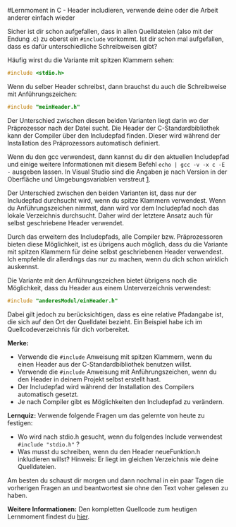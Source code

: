 #Lernmoment in C - Header includieren, verwende deine oder die Arbeit anderer einfach wieder

Sicher ist dir schon aufgefallen, dass in allen Quelldateien (also mit der Endung .c) zu oberst ein `#include` vorkommt. Ist dir schon mal aufgefallen, dass es dafür unterschiedliche Schreibweisen gibt?

Häufig wirst du die Variante mit spitzen Klammern sehen:

```c
#include <stdio.h>
```

Wenn du selber Header schreibst, dann brauchst du auch die Schreibweise mit Anführungszeichen:

```c
#include "meinHeader.h"
```

Der Unterschied zwischen diesen beiden Varianten liegt darin wo der Präprozessor nach der Datei sucht. Die Header der C-Standardbibliothek kann der Compiler über den Includepfad finden. Dieser wird während der Installation des Präprozessors automatisch definiert.

Wenn du den gcc verwendest, dann kannst du dir den aktuellen Includepfad und einige weitere Informationen mit diesem Befehl `echo | gcc -v -x c -E -` ausgeben lassen. In Visual Studio sind die Angaben je nach Version in der Oberfläche und Umgebungsvariablen verstreut [1](https://msdn.microsoft.com/de-de/library/36k2cdd4.aspx).

Der Unterschied zwischen den beiden Varianten ist, dass nur der Includepfad durchsucht wird, wenn du spitze Klammern verwendest. Wenn du Anführungszeichen nimmst, dann wird vor dem Includepfad noch das lokale Verzeichnis durchsucht. Daher wird der letztere Ansatz auch für selbst geschriebene Header verwendet.

Durch das erweitern des Includepfads, alle Compiler bzw. Präprozessoren bieten diese Möglichkeit, ist es übrigens auch möglich, dass du die Variante mit spitzen Klammern für deine selbst geschriebenen Header verwendest. Ich empfehle dir allerdings das nur zu machen, wenn du dich schon wirklich auskennst.

Die Variante mit den Anführungszeichen bietet übrigens noch die Möglichkeit, dass du Header aus einem Unterverzeichnis verwendest:

```c
#include "anderesModul/einHeader.h"
```

Dabei gilt jedoch zu berücksichtigen, dass es eine relative Pfadangabe ist, die sich auf den Ort der Quelldatei bezieht. Ein Beispiel habe ich im Quellcodeverzeichnis für dich vorbereitet.


**Merke:**

-	Verwende die `#include` Anweisung mit spitzen Klammern, wenn du einen Header aus der C-Standardbibliothek benutzen willst.
-	Verwende die `#include` Anweisung mit Anführungszeichen, wenn du den Header in deinem Projekt selbst erstellt hast.
-	Der Includepfad wird während der Installation des Compilers automatisch gesetzt.
-	Je nach Compiler gibt es Möglichkeiten den Includepfad zu verändern.

**Lernquiz:** Verwende folgende Fragen um das gelernte von heute zu festigen:

-	Wo wird nach stdio.h gesucht, wenn du folgendes Include verwendest `#include "stdio.h"` ?
-	Was musst du schreiben, wenn du den Header neueFunktion.h inkludieren willst? Hinweis: Er liegt im gleichen Verzeichnis wie deine Quelldateien.

Am besten du schaust dir morgen und dann nochmal in ein paar Tagen die vorherigen Fragen an und beantwortest sie ohne den Text voher gelesen zu haben.

**Weitere Informationen:** Den kompletten Quellcode zum heutigen Lernmoment findest du [hier](tbd).
